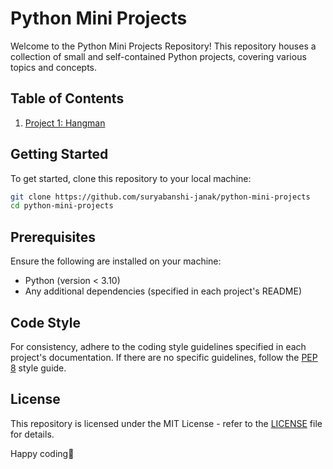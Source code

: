 # Python Mini Projects

Welcome to the Python Mini Projects Repository! This repository houses a collection of small and self-contained Python projects, covering various topics and concepts.

## Table of Contents

1. [Project 1: Hangman](./hangman)

## Getting Started

To get started, clone this repository to your local machine:

```bash
git clone https://github.com/suryabanshi-janak/python-mini-projects
cd python-mini-projects
```

## Prerequisites

Ensure the following are installed on your machine:

- Python (version < 3.10)
- Any additional dependencies (specified in each project's README)

## Code Style

For consistency, adhere to the coding style guidelines specified in each project's documentation. If there are no specific guidelines, follow the [PEP 8](https://www.python.org/dev/peps/pep-0008/) style guide.

## License

This repository is licensed under the MIT License - refer to the [LICENSE](LICENSE) file for details.

Happy coding🚀
